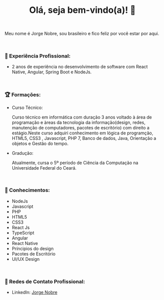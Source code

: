 <div align="center">
  <h1>Olá, seja bem-vindo(a)! 🎉</h1>
</div>

<br/>
<p>Meu nome é Jorge Nobre, sou brasileiro e fico feliz por você estar por aqui.</p>

<br/>

<h3> 🚀 Experiência Profissional: </h3>

- 2 anos de experiência no desenvolvimento de software com React Native, Angular, Spring Boot e NodeJs.

<br/>
<h3>🏆 Formações:</h3>

- Curso Técnico: 
  <p>Curso técnico em informática com duração 3 anos voltado à área de programação e àreas da tecnologia da informação(design, redes, manutenção de computadores, pacotes de escritório) com direito a estágio.Neste curso adquiri conhecimento em lógica de programção, HTML5, CSS3 , Javascript, PHP 7, Banco 
  de dados, Java, Orientação a objetos e Gestão do tempo.
  </p>

- Gradução: 
  <p>Atualmente, cursa o 5º período de Ciência da Computação na Universidade Federal do Ceará.
  </p>
  
 <br/>
  
 <h3>💎 Conhecimentos:</h3>

- NodeJs
- Javascript
- PHP
- HTML5
- CSS3
- React Js
- TypeScript
- Angular
- React Native
- Príncipios do design
- Pacotes de Escritório
- UI/UX Design

<br/>

<h3>💼 Redes de Contato Profissional:</h3>
 
- LinkedIn: <a target="_blank" href="https://www.linkedin.com/in/jorge-nobre-8109581a2/">Jorge Nobre</a>

<!---
JorgeNobre20/JorgeNobre20 is a ✨ special ✨ repository because its `README.md` (this file) appears on your GitHub profile.
You can click the Preview link to take a look at your changes.
--->
